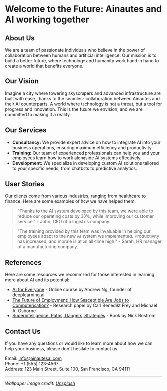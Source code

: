 <!--font:Exo 2-->

# Welcome to the Future: Ainautes and AI working together

## About Us
We are a team of passionate individuals who believe in the power of collaboration between humans and artificial intelligence. Our mission is to build a better future, where technology and humanity work hand in hand to create a world that benefits everyone.

## Our Vision
Imagine a city where towering skyscrapers and advanced infrastructure are built with ease, thanks to the seamless collaboration between Ainautes and their AI counterparts. A world where technology is not a threat, but a tool for progress and innovation. This is the future we envision, and we are committed to making it a reality.

## Our Services
- **Consultancy:** We provide expert advice on how to integrate AI into your business operations, ensuring maximum efficiency and productivity.
- **Training:** Our team of experienced professionals can help you and your employees learn how to work alongside AI systems effectively.
- **Development:** We specialize in developing custom AI solutions tailored to your specific needs, from chatbots to predictive analytics.

## User Stories
Our clients come from various industries, ranging from healthcare to finance. Here are some examples of how we have helped them:

> "Thanks to the AI system developed by this team, we were able to reduce our operating costs by 30%, while improving our customer service." - John, CEO of a logistics company.

> "The training provided by this team was invaluable in helping our employees adapt to the new AI system we implemented. Productivity has increased, and morale is at an all-time high." - Sarah, HR manager of a manufacturing company.

## References
Here are some resources we recommend for those interested in learning more about AI and its potential:

- [AI for Everyone](#) - Online course by Andrew Ng, founder of deeplearning.ai
- [The Future of Employment: How Susceptible Are Jobs to Computerisation?](#) - Research paper by Carl Benedikt Frey and Michael A. Osborne
- [Superintelligence: Paths, Dangers, Strategies](#) - Book by Nick Bostrom

## Contact Us
If you have any questions or would like to learn more about how we can help your business, please don't hesitate to contact us.

Email: info@ainautesai.com  
Phone: +1 (555) 123-4567  
Address: 123 Main Street, Suite 100, San Francisco, CA 94111  

---

*Wallpaper image credit: [Unsplash](https://unsplash.com/)*

<!--

Write me content for website with wallpaper which alt text is:

"A futuristic cityscape where Ainautes and their AI counterparts work together to build towering skyscrapers and infrastructure."

The name/title of the page should not be 1:1 copy of the alt text but rather a real content of the website which is using this wallpaper.

- Use markdown format 
- Start with heading
- Heading should be short and concise
- The content should look like a real website 
- The website should not be about the wallpaper, wallpaper is just a related background
- Heading should be contain work "wallpaper" or "background"
- Include real sections like references, contact, user stories, etc. use things relevant to the page purpose.
- Feel free to use structure like headings, bullets, numbering, blockquotes, paragraphs, horizontal lines, etc.
- You can use formatting like bold or _italic_
- You can include UTF-8 emojis
- Links should be only #hash anchors (and you can refer to the document itself)
- Do not include images


---


# Welcome to the Future: Ainautes and AI working together

## About Us
We are a team of passionate individuals who believe in the power of collaboration between humans and artificial intelligence. Our mission is to build a better future, where technology and humanity work hand in hand to create a world that benefits everyone.

## Our Vision
Imagine a city where towering skyscrapers and advanced infrastructure are built with ease, thanks to the seamless collaboration between Ainautes and their AI counterparts. A world where technology is not a threat, but a tool for progress and innovation. This is the future we envision, and we are committed to making it a reality.

## Our Services
- **Consultancy:** We provide expert advice on how to integrate AI into your business operations, ensuring maximum efficiency and productivity.
- **Training:** Our team of experienced professionals can help you and your employees learn how to work alongside AI systems effectively.
- **Development:** We specialize in developing custom AI solutions tailored to your specific needs, from chatbots to predictive analytics.

## User Stories
Our clients come from various industries, ranging from healthcare to finance. Here are some examples of how we have helped them:

> "Thanks to the AI system developed by this team, we were able to reduce our operating costs by 30%, while improving our customer service." - John, CEO of a logistics company.

> "The training provided by this team was invaluable in helping our employees adapt to the new AI system we implemented. Productivity has increased, and morale is at an all-time high." - Sarah, HR manager of a manufacturing company.

## References
Here are some resources we recommend for those interested in learning more about AI and its potential:

- [AI for Everyone](#) - Online course by Andrew Ng, founder of deeplearning.ai
- [The Future of Employment: How Susceptible Are Jobs to Computerisation?](#) - Research paper by Carl Benedikt Frey and Michael A. Osborne
- [Superintelligence: Paths, Dangers, Strategies](#) - Book by Nick Bostrom

## Contact Us
If you have any questions or would like to learn more about how we can help your business, please don't hesitate to contact us.

Email: info@ainautesai.com  
Phone: +1 (555) 123-4567  
Address: 123 Main Street, Suite 100, San Francisco, CA 94111  

---

*Wallpaper image credit: [Unsplash](https://unsplash.com/)*

-->

